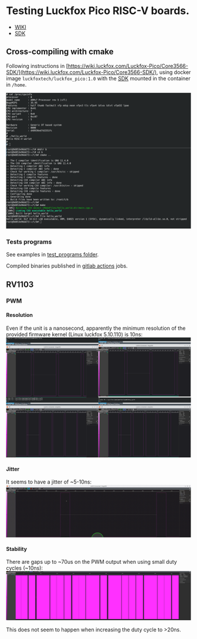 # Testing Luckfox Pico RISC-V boards.
* [WIKI](https://wiki.luckfox.com/Luckfox-Pico/Luckfox-Pico-quick-start/)
* [SDK](https://github.com/LuckfoxTECH/luckfox-pico)

## Cross-compiling with cmake
Following instructions in [https://wiki.luckfox.com/Luckfox-Pico/Core3566-SDK/](https://wiki.luckfox.com/Luckfox-Pico/Core3566-SDK/), using docker image ```luckfoxtech/luckfox_pico:1.0``` with the [SDK](https://github.com/LuckfoxTECH/luckfox-pico) mounted in the container in ```/home```.

![Cross-compiling and running a hello world application](doc/cross_compiling_and_running_hello_world.png)
### Tests programs
See examples in [test_programs folder](test_programs/).

Compiled binaries published in [gitlab actions](https://github.com/naelolaiz/luckfox_rockchip_testing/actions/) jobs.

## RV1103
### PWM
#### Resolution
Even if the unit is a nanosecond, apparently the minimum resolution of the provided firmware kernel (Linux luckfox 5.10.110) is 10ns: 
![testing PWM resolution on RV1103](doc/testing_pwm_resolution_on_RV1103.png)

#### Jitter
It seems to have a jitter of ~5-10ns:
![testing PWM jitter on RV1103](doc/testing_pwm_jitter_on_RV1103.gif)

#### Stability
There are gaps up to ~70us on the PWM output when using small duty cycles (~10ns):
![testing PWM stability on RV1103](doc/testing_pwm_stability_on_RV1103.png)

This does not seem to happen when increasing the duty cycle to >20ns.

